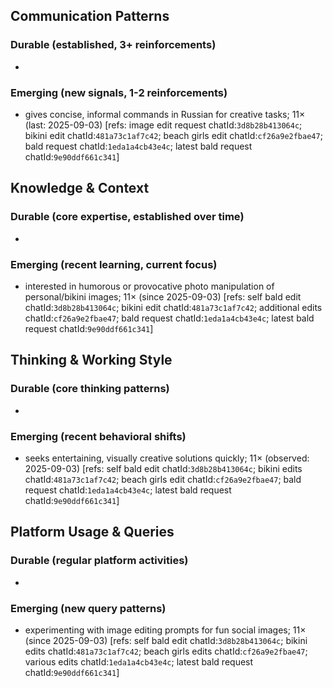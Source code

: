 ## Communication Patterns
### Durable (established, 3+ reinforcements)
-

### Emerging (new signals, 1-2 reinforcements)
- gives concise, informal commands in Russian for creative tasks; 11× (last: 2025-09-03) [refs: image edit request chatId:`3d8b28b413064c`; bikini edit chatId:`481a73c1af7c42`; beach girls edit chatId:`cf26a9e2fbae47`; bald request chatId:`1eda1a4cb43e4c`; latest bald request chatId:`9e90ddf661c341`]

## Knowledge & Context
### Durable (core expertise, established over time)
-

### Emerging (recent learning, current focus)
- interested in humorous or provocative photo manipulation of personal/bikini images; 11× (since 2025-09-03) [refs: self bald edit chatId:`3d8b28b413064c`; bikini edit chatId:`481a73c1af7c42`; additional edits chatId:`cf26a9e2fbae47`; bald request chatId:`1eda1a4cb43e4c`; latest bald request chatId:`9e90ddf661c341`]

## Thinking & Working Style
### Durable (core thinking patterns)
-

### Emerging (recent behavioral shifts)
- seeks entertaining, visually creative solutions quickly; 11× (observed: 2025-09-03) [refs: self bald edit chatId:`3d8b28b413064c`; bikini edits chatId:`481a73c1af7c42`; beach girls edit chatId:`cf26a9e2fbae47`; bald request chatId:`1eda1a4cb43e4c`; latest bald request chatId:`9e90ddf661c341`]

## Platform Usage & Queries
### Durable (regular platform activities)
-

### Emerging (new query patterns)
- experimenting with image editing prompts for fun social images; 11× (since 2025-09-03) [refs: self bald edit chatId:`3d8b28b413064c`; bikini edits chatId:`481a73c1af7c42`; beach girls edits chatId:`cf26a9e2fbae47`; various edits chatId:`1eda1a4cb43e4c`; latest bald request chatId:`9e90ddf661c341`]